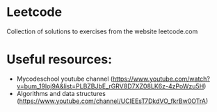 # Leetcode
Collection of solutions to exercises from the website leetcode.com

# Useful resources:
* Mycodeschool youtube channel (https://www.youtube.com/watch?v=bum_19loj9A&list=PLBZBJbE_rGRV8D7XZ08LK6z-4zPoWzu5H)
* Algorithms and data structures (https://www.youtube.com/channel/UClEEsT7DkdVO_fkrBw0OTrA)


